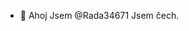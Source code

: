 - 👋 Ahoj Jsem @Rada34671
Jsem čech.
<!---
Rada34671/Rada34671 is a ✨ special ✨ repository because its `README.md` (this file) appears on your GitHub profile.
You can click the Preview link to take a look at your changes.
--->
